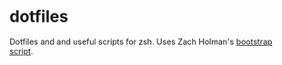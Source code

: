 dotfiles
=========

Dotfiles and and useful scripts for zsh. Uses Zach Holman's [bootstrap script](https://github.com/holman/dotfiles/blob/master/script/bootstrap).
